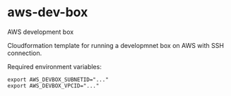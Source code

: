 # aws-dev-box
AWS development box

Cloudformation template for running a developmnet box on AWS with SSH connection.

Required environment variables:
```
export AWS_DEVBOX_SUBNETID="..."
export AWS_DEVBOX_VPCID="..."
```